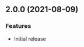 

<!--
### Bug Fixes
### Features
### BREAKING CHANGES
-->


<a name="2.0.0"></a>

## 2.0.0 (2021-08-09)

### Features

* Initial release